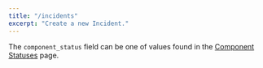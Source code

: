 ```yaml
---
title: "/incidents"
excerpt: "Create a new Incident."
---
```

The `component_status` field can be one of values found in the [Component Statuses](https://docs.cachethq.io/v1.0/docs/component-statuses) page.